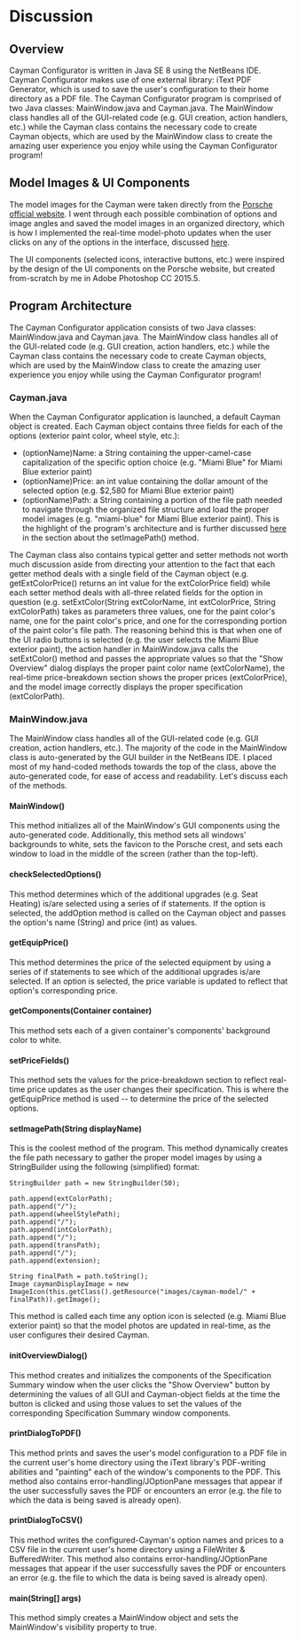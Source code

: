 # Discussion

## Overview

Cayman Configurator is written in Java SE 8 using the NetBeans IDE. Cayman Configurator makes use of one external library: iText PDF Generator, which is used to save the user's configuration to their home directory as a PDF file. The Cayman Configurator program is comprised of two Java classes: MainWindow.java and Cayman.java. The MainWindow class handles all of the GUI-related code (e.g. GUI creation, action handlers, etc.) while the Cayman class contains the necessary code to create Cayman objects, which are used by the MainWindow class to create the amazing user experience you enjoy while using the Cayman Configurator program! 

## Model Images & UI Components

The model images for the Cayman were taken directly from the [Porsche official website](https://cc.porsche.com/icc_pcna/ccCall.do?rt=1508789638&screen=1280x720&userID=USM&lang=us&PARAM=parameter_internet_us&ORDERTYPE=982130&MODELYEAR=2018&hookURL=http%3a%2f%2fwww.porsche.com%2fusa%2fmodelstart%2f). I went through each possible combination of options and image angles and saved the model images in an organized directory, which is how I implemented the real-time model-photo updates when the user clicks on any of the options in the interface, discussed [here](https://github.com/jack-loss/CaymanConfigurator/blob/master/discussion/DISCUSSION.md#setimagepathstring-displayname).

The UI components (selected icons, interactive buttons, etc.) were inspired by the design of the UI components on the Porsche website, but created from-scratch by me in Adobe Photoshop CC 2015.5.

## Program Architecture

The Cayman Configurator application consists of two Java classes: MainWindow.java and Cayman.java. The MainWindow class handles all of the GUI-related code (e.g. GUI creation, action handlers, etc.) while the Cayman class contains the necessary code to create Cayman objects, which are used by the MainWindow class to create the amazing user experience you enjoy while using the Cayman Configurator program! 

### Cayman.java

When the Cayman Configurator application is launched, a default Cayman object is created. Each Cayman object contains three fields for each of the options (exterior paint color, wheel style, etc.):
 - (optionName)Name: a String containing the upper-camel-case capitalization of the specific option choice (e.g. "Miami Blue" for Miami Blue exterior paint)
 - (optionName)Price: an int value containing the dollar amount of the selected option (e.g. $2,580 for Miami Blue exterior paint)
 - (optionName)Path: a String containing a portion of the file path needed to navigate through the organized file structure and load the proper model images (e.g. "miami-blue" for Miami Blue exterior paint). This is the highlight of the program's architecture and is further discussed [here](https://github.com/jack-loss/CaymanConfigurator/blob/master/discussion/DISCUSSION.md#setimagepathstring-displayname) in the section about the setImagePath() method.

The Cayman class also contains typical getter and setter methods not worth much discussion aside from directing your attention to the fact that each getter method deals with a single field of the Cayman object (e.g. getExtColorPrice() returns an int value for the extColorPrice field) while each setter method deals with all-three related fields for the option in question (e.g. setExtColor(String extColorName, int extColorPrice, String extColorPath) takes as parameters three values, one for the paint color's name, one for the paint color's price, and one for the corresponding portion of the paint color's file path. The reasoning behind this is that when one of the UI radio buttons is selected (e.g. the user selects the Miami Blue exterior paint), the action handler in MainWindow.java calls the setExtColor() method and passes the appropriate values so that the "Show Overview" dialog displays the proper paint color name (extColorName), the real-time price-breakdown section shows the proper prices (extColorPrice), and the model image correctly displays the proper specification (extColorPath).

### MainWindow.java

The MainWindow class handles all of the GUI-related code (e.g. GUI creation, action handlers, etc.). The majority of the code in the MainWindow class is auto-generated by the GUI builder in the NetBeans IDE. I placed most of my hand-coded methods towards the top of the class, above the auto-generated code, for ease of access and readability. Let's discuss each of the methods.

#### MainWindow()

This method initializes all of the MainWindow's GUI components using the auto-generated code. Additionally, this method sets all windows' backgrounds to white, sets the favicon to the Porsche crest, and sets each window to load in the middle of the screen (rather than the top-left).

#### checkSelectedOptions()

This method determines which of the additional upgrades (e.g. Seat Heating) is/are selected using a series of if statements. If the option is selected, the addOption method is called on the Cayman object and passes the option's name (String) and price (int) as values.

#### getEquipPrice()

This method determines the price of the selected equipment by using a series of if statements to see which of the additional upgrades is/are selected. If an option is selected, the price variable is updated to reflect that option's corresponding price.

#### getComponents(Container container)

This method sets each of a given container's components' background color to white.

#### setPriceFields()

This method sets the values for the price-breakdown section to reflect real-time price updates as the user changes their specification. This is where the getEquipPrice method is used -- to determine the price of the selected options.

#### setImagePath(String displayName)

This is the coolest method of the program. This method dynamically creates the file path necessary to gather the proper model images by using a StringBuilder using the following (simplified) format:
```
StringBuilder path = new StringBuilder(50);

path.append(extColorPath);
path.append("/");
path.append(wheelStylePath);
path.append("/");
path.append(intColorPath);
path.append("/");
path.append(transPath);
path.append("/");
path.append(extension); 

String finalPath = path.toString();
Image caymanDisplayImage = new ImageIcon(this.getClass().getResource("images/cayman-model/" + finalPath)).getImage();
```
This method is called each time any option icon is selected (e.g. Miami Blue exterior paint) so that the model photos are updated in real-time, as the user configures their desired Cayman.

#### initOverviewDialog()

This method creates and initializes the components of the Specification Summary window when the user clicks the "Show Overview" button by determining the values of all GUI and Cayman-object fields at the time the button is clicked and using those values to set the values of the corresponding Specification Summary window components.

#### printDialogToPDF()

This method prints and saves the user's model configuration to a PDF file in the current user's home directory using the iText library's PDF-writing abilities and "painting" each of the window's components to the PDF. This method also contains error-handling/JOptionPane messages that appear if the user successfully saves the PDF or encounters an error (e.g. the file to which the data is being saved is already open).

#### printDialogToCSV()

This method writes the configured-Cayman's option names and prices to a CSV file in the current user's home directory using a FileWriter & BufferedWriter. This method also contains error-handling/JOptionPane messages that appear if the user successfully saves the PDF or encounters an error (e.g. the file to which the data is being saved is already open).

#### main(String[] args)

This method simply creates a MainWindow object and sets the MainWindow's visibility property to true.